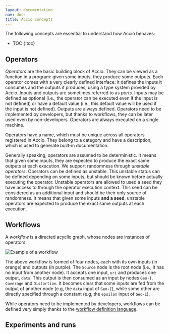 ```yaml
---
layout: documentation
nav: docs
title: Accio concepts
---
```


The following concepts are essential to understand how Accio behaves:

* TOC
{:toc}

## Operators

*Operators* are the basic building block of Accio.
They can be viewed as a function in a program: given some inputs, they produce some outputs.
Each operator comes with a very clearly defined interface: it defines the inputs it consumes and the outputs it produces, using a type system provided by Accio.
Inputs and outputs are sometimes referred to as *ports*.
Inputs may be defined as optional (i.e., the operator can be executed even if the input is not defined) or have a default value (i.e., this default value will be used if the input is not defined).
Outputs are always defined.
Operators need to be implemented by developers, but thanks to workflows, they can be later used even by non-developers.
Operators are always executed on a single machine.

Operators have a name, which must be unique across all operators registered in Accio.
They belong to a category and have a description, which is used to generate built-in documentation.

Generally speaking, operators are assumed to be deterministic.
It means that given some inputs, they are expected to produce the exact same outputs at each execution.
We support randomness through *unstable operators*.
Operators can be defined as unstable.
This unstable status can be defined depending on some inputs, but should be known before actually executing the operator.
Unstable operators are allowed to used a seed they have access to through the operator execution context.
This seed can be considered as an additional input and should be their only source of randomness.
It means that given some inputs **and a seed**, unstable operators are expected to produce the exact same outputs at each execution. 

## Workflows

A *workflow* is a directed acyclic graph, whose nodes are instances of operators. 

![Example of a workflow](../images/workflow.png)

The above workflow is formed of four nodes, each with its own inputs (in orange) and outputs (in purple).
The `Source` node is the root node (i.e., it has no input from another node).
It accepts one input, `uri` and produces one output, `data`.
This output is then consumed as an input by nodes `Geo-I`, `Coverage` and `Distortion`.
It becomes clear that some inputs are fed from the output of another node (e.g, the `data` input of `Geo-I`), while some other are directly specified through a constant (e.g, the `epsilon` input of `Geo-I`).

While operators need to be implemented by developers, workflows can be defined very simply thanks to the [workflow definition language](../usage/wokflows.html).

## Experiments and runs
